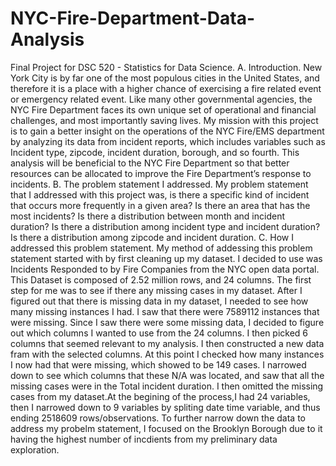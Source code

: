 # NYC-Fire-Department-Data-Analysis
Final Project for DSC 520 - Statistics for Data Science. 
A. Introduction.
New York City is by far one of the most populous cities in the United States, and therefore it is a place with a higher chance of exercising a fire related event or emergency related event. Like many other governmental agencies, the NYC Fire Department faces its own unique set of operational and financial challenges, and most importantly saving lives. My mission with this project is to gain a better insight on the operations of the NYC Fire/EMS department by analyzing its data from incident reports, which includes variables such as Incident type, zipcode, incident duration, borough, and so fourth. This analysis will be beneficial to the NYC Fire Department so that better resources can be allocated to improve the Fire Department’s response to incidents.
B. The problem statement I addressed.
My problem statement that I addressed with this project was, is there a specific kind of incident that occurs more frequently in a given area? Is there an area that has the most incidents? Is there a distribution between month and incident duration? Is there a distribution among incident type and incident duration? Is there a distribution among zipcode and incident duration.
C. How I addressed this problem statement.
My method of addessing this problem statement started with by first cleaning up my dataset. I decided to use was Incidents Responded to by Fire Companies from the NYC open data portal. This Dataset is composed of 2.52 million rows, and 24 columns. The first step for me was to see if there any missing cases in my dataset. After I figured out that there is missing data in my dataset, I needed to see how many missing instances I had. I saw that there were 7589112 instances that were missing. Since I saw there were some missing data, I decided to figure out which columns I wanted to use from the 24 columns. I then picked 6 columns that seemed relevant to my analysis. I then constructed a new data fram with the selected columns. At this point I checked how many instances I now had that were missing, which showed to be 149 cases. I narrowed down to see which columns that these N/A was located, and saw that all the missing cases were in the Total incident duration. I then omitted the missing cases from my dataset.At the begining of the process,I had 24 variables, then I narrowed down to 9 variables by spliting date time variable, and thus ending 2518609 rows/observations. To further narrow down the data to address my probelm statement, I focused on the Brooklyn Borough due to it having the highest number of incdients from my preliminary data exploration.

